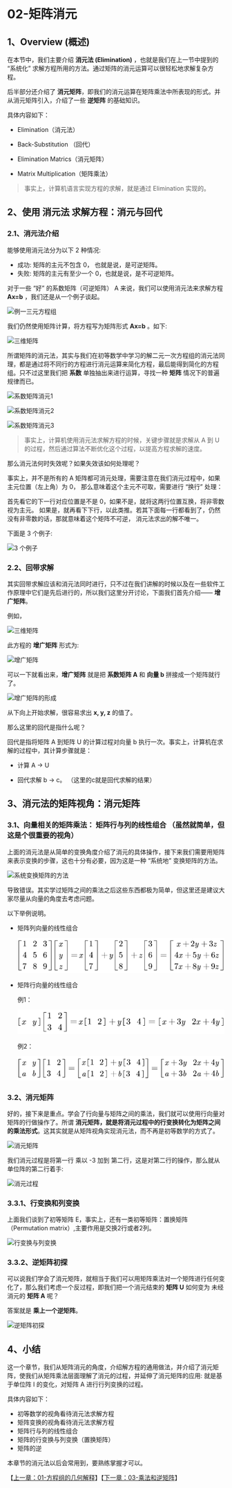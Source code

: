 # 02-矩阵消元

## 1、Overview (概述)

在本节中，我们主要介绍 <b>消元法 (Elimination)</b> ，也就是我们在上一节中提到的 “系统化” 求解方程所用的方法。通过矩阵的消元运算可以很轻松地求解复杂方程。

后半部分还介绍了 <b>消元矩阵</b>，即我们的消元运算在矩阵乘法中所表现的形式。并从消元矩阵引入，介绍了一些 <b>逆矩阵</b> 的基础知识。

具体内容如下：

* Elimination（消元法）

* Back-Substitution （回代）

* Elimination Matrics（消元矩阵）

* Matrix Multiplication（矩阵乘法）

> 事实上，计算机语言实现方程的求解，就是通过 Elimination 实现的。

## 2、使用 消元法 求解方程：消元与回代

### 2.1、消元法介绍

能够使用消元法分为以下 2 种情况: 
* 成功: 矩阵的主元不包含 0， 也就是说，是可逆矩阵。
* 失败: 矩阵的主元有至少一个 0，也就是说，是不可逆矩阵。

对于一些 “好” 的系数矩阵（可逆矩阵） A 来说，我们可以使用消元法来求解方程 <b>Ax=b</b> ，我们还是从一个例子谈起。

![例一三元方程组](../images/02/LA_2_1.png)

我们仍然使用矩阵计算，将方程写为矩阵形式 <b>Ax=b</b> 。如下: 

![三维矩阵](../images/02/LA_2_2.png)

所谓矩阵的消元法，其实与我们在初等数学中学习的解二元一次方程组的消元法同理，都是通过将不同行的方程进行消元运算来简化方程，最后能得到简化的方程组。只不过这里我们把 <b>系数</b> 单独抽出来进行运算，寻找一种 <b>矩阵</b> 情况下的普遍规律而已。

![系数矩阵消元1](../images/02/LA_2_3.jpg)

![系数矩阵消元2](../images/02/LA_2_4.jpg)

![系数矩阵消元3](../images/02/LA_2_5.jpg)

> 事实上，计算机使用消元法求解方程的时候，关键步骤就是求解从 A 到 U 的过程，然后通过算法不断优化这个过程，以提高方程求解的速度。

那么消元法何时失效呢？如果失效该如何处理呢？

事实上，并不是所有的 A 矩阵都可消元处理，需要注意在我们消元过程中，如果主元位置（左上角）为 0，
那么意味着这个主元不可取，需要进行 “换行” 处理：

首先看它的下一行对应位置是不是 0，如果不是，就将这两行位置互换，将非零数视为主元。
如果是，就再看下下行，以此类推。若其下面每一行都看到了，仍然没有非零数的话，那就意味着这个矩阵不可逆，
消元法求出的解不唯一。


下面是 3 个例子: 

![3 个例子](../images/02/LA_2_6.png)

### 2.2、回带求解

其实回带求解应该和消元法同时进行，只不过在我们讲解的时候以及在一些软件工作原理中它们是先后进行的，所以我们这里分开讨论，下面我们首先介绍—— **增广矩阵**。

例如，

![三维矩阵](../images/02/LA_2_2.png) 

此方程的 **增广矩阵** 形式为: 

![增广矩阵](../images/02/LA_2_7.png)

可以一下就看出来，**增广矩阵** 就是把 **系数矩阵 A** 和 **向量 b** 拼接成一个矩阵就行了。

![增广矩阵的形成](../images/02/LA_2_8.png)

从下向上开始求解，很容易求出 **x, y, z** 的值了。

那么这里的回代是指什么呢？

回代是指将矩阵 A 到矩阵 U 的计算过程对向量 b 执行一次。事实上，计算机在求解的过程中，其计算步骤就是：

* 计算 A -> U

* 回代求解 b -> c。 （这里的c就是回代求解的结果） 


## 3、消元法的矩阵视角：消元矩阵

### 3.1、向量相关的矩阵乘法： **矩阵行与列的线性组合** （虽然就简单，但这是个很重要的视角）

上面的消元法是从简单的变换角度介绍了消元的具体操作，接下来我们需要用矩阵来表示变换的步骤，这也十分有必要，因为这是一种 “系统地” 变换矩阵的方法。

![系统变换矩阵的方法](../images/02/LA_2_9.png)

导致错误。其实学过矩阵之间的乘法之后这些东西都极为简单，但这里还是建议大家尽量从向量的角度去考虑问题。

以下举例说明。

* 矩阵列向量的线性组合

  ![矩阵列向量的线性组合](../images/02/LA_2_14.png)

* 矩阵行向量的线性组合

  例1：

  ![矩阵行向量的线性组合](../images/02/LA_2_15.png)

  例2：

  ![矩阵行向量的线性组合](../images/02/LA_2_16.png)

### 3.2、消元矩阵

好的，接下来是重点。学会了行向量与矩阵之间的乘法，我们就可以使用行向量对矩阵的行做操作了。所谓 **消元矩阵，就是将消元过程中的行变换转化为矩阵之间的乘法形式**。这其实就是从矩阵视角实现消元法，而不再是初等数学的方式了。

![消元矩阵](../images/02/LA_2_10.png)

我们消元过程是将第一行 乘以 -3 加到 第二行，这是对第二行的操作，那么就从单位阵的第二行着手: 

![消元过程](../images/02/LA_2_11.png)

### 3.3.1、行变换和列变换

上面我们谈到了初等矩阵 E，事实上，还有一类初等矩阵：置换矩阵（Permutation matrix）,主要作用是交换2行或者2列。

![行变换与列变换](../images/02/LA_2_12.png)

### 3.3.2、逆矩阵初探

可以说我们学会了消元矩阵，就相当于我们可以用矩阵乘法对一个矩阵进行任何变化了，那么我们考虑一个反过程，即我们把一个消元结束的 **矩阵 U** 如何变为 未经消元的 **矩阵 A** 呢？

答案就是 **乘上一个逆矩阵**。

![逆矩阵初探](../images/02/LA_2_13.png)

## 4、小结

这一个章节，我们从矩阵消元的角度，介绍解方程的通用做法，并介绍了消元矩阵，使我们从矩阵乘法层面理解了消元的过程，并延伸了消元矩阵的应用: 就是基于单位阵 I 的变化，对矩阵 A 进行行列变换的过程。

具体内容如下：

* 初等数学的视角看待消元法求解方程
* 矩阵变换的视角看待消元法求解方程
* 矩阵行与列的线性组合
* 矩阵的行变换与列变换（置换矩阵）
* 矩阵的逆

本章节的消元法以后会常用到，要熟练掌握才可以。

【[上一章：01-方程组的几何解释](../01-方程组的几何解释/01-方程组的几何解释.md)】【[下一章：03-乘法和逆矩阵](../03-乘法和逆矩阵/03-乘法和逆矩阵.md)】
